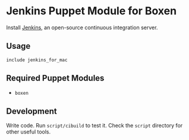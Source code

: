 # Jenkins Puppet Module for Boxen

Install [Jenkins](http://jenkins-ci.org/), an open-source continuous integration server.

## Usage

```puppet
include jenkins_for_mac
```

## Required Puppet Modules

* `boxen`

## Development

Write code. Run `script/cibuild` to test it. Check the `script`
directory for other useful tools.
